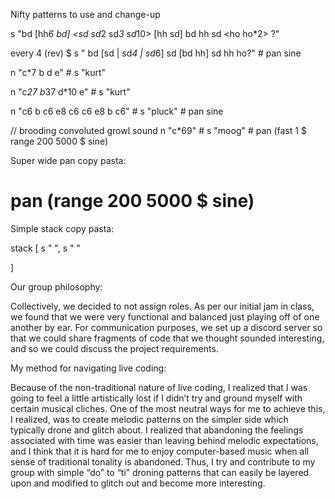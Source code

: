Nifty patterns to use and change-up

s "bd [hh*6 bd] <sd sd*2 sd*3 sd*10> [hh sd] bd hh sd <ho ho*2> ?"

every 4 (rev) $ s " bd [sd | sd*4 | sd*6] sd [bd hh] sd hh ho?" # pan sine

n "c*7 b d e" # s "kurt"

n "c*27 b*37 d*10 e" # s "kurt"

n "c6 b c6 e8 c6 c6 e8 b c6" # s "pluck" # pan sine

// brooding convoluted growl sound
n "c*69" # s "moog" # pan (fast 1 $ range 200 5000 $ sine)


Super wide pan copy pasta:

# pan (range 200 5000 $ sine)



Simple stack copy pasta:

stack [
s " ",
s " "


]


Our group philosophy:

Collectively, we decided to not assign roles. As per our initial jam in class,
we found that we were very functional and balanced just playing off of one
another by ear. For communication purposes, we set up a discord server so that
we could share fragments of code that we thought sounded interesting, and so we
could discuss the project requirements.


My method for navigating live coding:

Because of the non-traditional nature of live coding, I realized that I was
going to feel a little artistically lost if I didn’t try and ground myself with
certain musical cliches. One of the most neutral ways for me to achieve this, I
realized, was to create melodic patterns on the simpler side which typically
drone and glitch about. I realized that abandoning the feelings associated with
time was easier than leaving behind melodic expectations, and I think that it is
hard for me to enjoy computer-based music when all sense of traditional tonality
is abandoned. Thus, I try and contribute to my group with simple “do” to “ti”
droning patterns that can easily be layered upon and modified to glitch out and
become more interesting.
